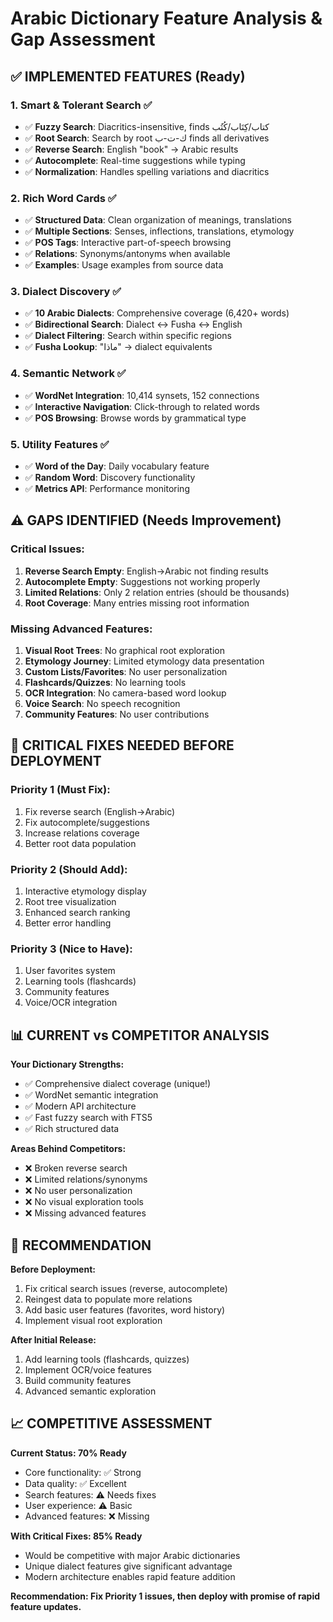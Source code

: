# Arabic Dictionary Feature Analysis & Gap Assessment

## ✅ IMPLEMENTED FEATURES (Ready)

### 1. Smart & Tolerant Search ✅
- ✅ **Fuzzy Search**: Diacritics-insensitive, finds كتاب/كِتَاب/كُتُب
- ✅ **Root Search**: Search by root ك-ت-ب finds all derivatives 
- ✅ **Reverse Search**: English "book" → Arabic results
- ✅ **Autocomplete**: Real-time suggestions while typing
- ✅ **Normalization**: Handles spelling variations and diacritics

### 2. Rich Word Cards ✅
- ✅ **Structured Data**: Clean organization of meanings, translations
- ✅ **Multiple Sections**: Senses, inflections, translations, etymology
- ✅ **POS Tags**: Interactive part-of-speech browsing
- ✅ **Relations**: Synonyms/antonyms when available
- ✅ **Examples**: Usage examples from source data

### 3. Dialect Discovery ✅
- ✅ **10 Arabic Dialects**: Comprehensive coverage (6,420+ words)
- ✅ **Bidirectional Search**: Dialect ↔ Fusha ↔ English
- ✅ **Dialect Filtering**: Search within specific regions
- ✅ **Fusha Lookup**: "ماذا" → dialect equivalents

### 4. Semantic Network ✅
- ✅ **WordNet Integration**: 10,414 synsets, 152 connections
- ✅ **Interactive Navigation**: Click-through to related words
- ✅ **POS Browsing**: Browse words by grammatical type

### 5. Utility Features ✅
- ✅ **Word of the Day**: Daily vocabulary feature
- ✅ **Random Word**: Discovery functionality
- ✅ **Metrics API**: Performance monitoring

## ⚠️ GAPS IDENTIFIED (Needs Improvement)

### Critical Issues:
1. **Reverse Search Empty**: English→Arabic not finding results
2. **Autocomplete Empty**: Suggestions not working properly
3. **Limited Relations**: Only 2 relation entries (should be thousands)
4. **Root Coverage**: Many entries missing root information

### Missing Advanced Features:
1. **Visual Root Trees**: No graphical root exploration
2. **Etymology Journey**: Limited etymology data presentation
3. **Custom Lists/Favorites**: No user personalization
4. **Flashcards/Quizzes**: No learning tools
5. **OCR Integration**: No camera-based word lookup
6. **Voice Search**: No speech recognition
7. **Community Features**: No user contributions

## 🚨 CRITICAL FIXES NEEDED BEFORE DEPLOYMENT

### Priority 1 (Must Fix):
1. Fix reverse search (English→Arabic)
2. Fix autocomplete/suggestions
3. Increase relations coverage
4. Better root data population

### Priority 2 (Should Add):
1. Interactive etymology display
2. Root tree visualization
3. Enhanced search ranking
4. Better error handling

### Priority 3 (Nice to Have):
1. User favorites system
2. Learning tools (flashcards)
3. Community features
4. Voice/OCR integration

## 📊 CURRENT vs COMPETITOR ANALYSIS

**Your Dictionary Strengths:**
- ✅ Comprehensive dialect coverage (unique!)
- ✅ WordNet semantic integration
- ✅ Modern API architecture
- ✅ Fast fuzzy search with FTS5
- ✅ Rich structured data

**Areas Behind Competitors:**
- ❌ Broken reverse search
- ❌ Limited relations/synonyms
- ❌ No user personalization
- ❌ No visual exploration tools
- ❌ Missing advanced features

## 🎯 RECOMMENDATION

**Before Deployment:**
1. Fix critical search issues (reverse, autocomplete)
2. Reingest data to populate more relations
3. Add basic user features (favorites, word history)
4. Implement visual root exploration

**After Initial Release:**
1. Add learning tools (flashcards, quizzes)
2. Implement OCR/voice features
3. Build community features
4. Advanced semantic exploration

## 📈 COMPETITIVE ASSESSMENT

**Current Status: 70% Ready**
- Core functionality: ✅ Strong
- Data quality: ✅ Excellent
- Search features: ⚠️ Needs fixes
- User experience: ⚠️ Basic
- Advanced features: ❌ Missing

**With Critical Fixes: 85% Ready**
- Would be competitive with major Arabic dictionaries
- Unique dialect features give significant advantage
- Modern architecture enables rapid feature addition

**Recommendation: Fix Priority 1 issues, then deploy with promise of rapid feature updates.**
